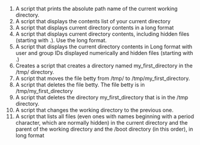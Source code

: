 1) A script that prints the absolute path name of the current working directory.
2) A script that displays the contents list of your current directory
3) A script that displays current directory contents in a long format
4) A script that displays current directory contents, including hidden files (starting with .). Use the long format.
5) A script that displays the current directory contents in Long format with user and group IDs displayed numerically and hidden files (starting with .)
6) Creates a script that creates a directory named my_first_directory in the /tmp/ directory.
7) A script that moves the file betty from /tmp/ to /tmp/my_first_directory.
8) A script that deletes the file betty.  The file betty is in /tmp/my_first_directory
9) A script that deletes the directory my_first_directory that is in the /tmp directory.
10) A script that changes the working directory to the previous one.
11) A script that lists all files (even ones with names beginning with a period character, which are normally hidden) in the current directory and the parent of the working directory and the /boot directory (in this order), in long format
